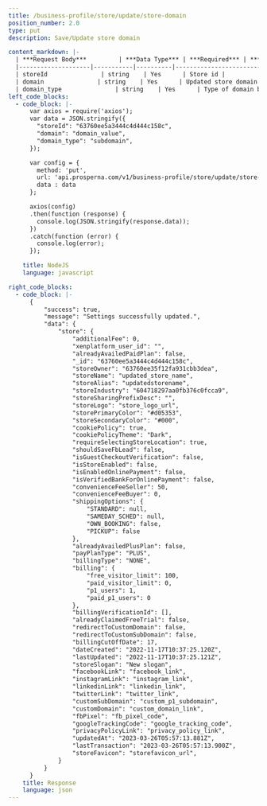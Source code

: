 ```yaml
---
title: /business-profile/store/update/store-domain
position_number: 2.0
type: put
description: Save/Update store domain

content_markdown: |-
  | ***Request Body***         | ***Data Type*** | ***Required*** | ***Description*** |
  |--------------------|-----------|----------|------------------------------------|
  | storeId               | string    | Yes      | Store id |
  | domain               | string    | Yes      | Updated store domain |
  | domain_type               | string    | Yes      | Type of domain being supplied, either **own_domain** or **subdomain**. **own_domain** is a **PAID FEATURE**. |
left_code_blocks:
  - code_block: |-
      var axios = require('axios');
      var data = JSON.stringify({
        "storeId": "63760ee5a3444c4d444c158c",
        "domain": "domain_value",
        "domain_type": "subdomain",
      });

      var config = {
        method: 'put',
        url: 'api.prosperna.com/v1/business-profile/store/update/store-domain',
        data : data
      };

      axios(config)
      .then(function (response) {
        console.log(JSON.stringify(response.data));
      })
      .catch(function (error) {
        console.log(error);
      });

    title: NodeJS
    language: javascript

right_code_blocks:
  - code_block: |-
      {
          "success": true,
          "message": "Settings successfully updated.",
          "data": {
              "store": {
                  "additionalFee": 0,
                  "xenplatform_user_id": "",
                  "alreadyAvailedPaidPlan": false,
                  "_id": "63760ee5a3444c4d444c158c",
                  "storeOwner": "63760ee35f12fa931cbb3dea",
                  "storeName": "updated_store_name",
                  "storeAlias": "updatedstorename",
                  "storeIndustry": "604718297aa0fb376c0fcca9",
                  "storeSharingPrefixDesc": "",
                  "storeLogo": "store_logo_url",
                  "storePrimaryColor": "#d05353",
                  "storeSecondaryColor": "#000",
                  "cookiePolicy": true,
                  "cookiePolicyTheme": "Dark",
                  "requireSelectingStoreLocation": true,
                  "shouldSaveFbLead": false,
                  "isGuestCheckoutVerification": false,
                  "isStoreEnabled": false,
                  "isEnabledOnlinePayment": false,
                  "isVerifiedBankForOnlinePayment": false,
                  "convenienceFeeSeller": 50,
                  "convenienceFeeBuyer": 0,
                  "shippingOptions": {
                      "STANDARD": null,
                      "SAMEDAY_SCHED": null,
                      "OWN_BOOKING": false,
                      "PICKUP": false
                  },
                  "alreadyAvailedPlusPlan": false,
                  "payPlanType": "PLUS",
                  "billingType": "NONE",
                  "billing": {
                      "free_visitor_limit": 100,
                      "paid_visitor_limit": 0,
                      "p1_users": 1,
                      "paid_p1_users": 0
                  },
                  "billingVerificationId": [],
                  "alreadyClaimedFreeTrial": false,
                  "redirectToCustomDomain": false,
                  "redirectToCustomSubDomain": false,
                  "billingCutOffDate": 17,
                  "dateCreated": "2022-11-17T10:37:25.120Z",
                  "lastUpdated": "2022-11-17T10:37:25.121Z",
                  "storeSlogan": "New slogan",
                  "facebookLink": "facebook_link",
                  "instagramLink": "instagram_link",
                  "linkedinLink": "linkedin_link",
                  "twitterLink": "twitter_link",
                  "customSubDomain": "custom_p1_subdomain",
                  "customDomain": "custom_domain_link",
                  "fbPixel": "fb_pixel_code",
                  "googleTrackingCode": "google_tracking_code",
                  "privacyPolicyLink": "privacy_policy_link",
                  "updatedAt": "2023-03-26T05:57:13.881Z",
                  "lastTransaction": "2023-03-26T05:57:13.900Z",
                  "storeFavicon": "storefavicon_url",
              }
          }
      }
    title: Response
    language: json
---
```

